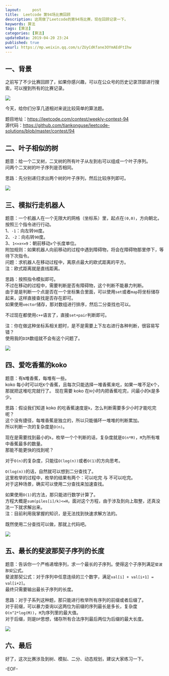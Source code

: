 ```yaml
---   
layout:     post  
title:  Leetcode 第94场比赛回顾  
description: 这周做了Leetcode的第94场比赛，现在回顾记录一下。    
keywords: 算法  
tags: [算法]    
categories: [算法]  
updateData: 2019-04-20 23:24   
published: true 
wxurl: https://mp.weixin.qq.com/s/ZUyCdKfane3OYmAEdFtIhw  
---  
```



## 一、背景  


之前写了不少比赛回顾了，如果你感兴趣，可以在公众号的历史记录顶部进行搜索，可以搜到所有的比赛记录。  


![](//res2019.tiankonguse.com/images/2019/04/20/leetcode-contest-94-001.png)  


今天，给你们分享几道相对来说比较简单的算法题。  


题目地址：https://leetcode.com/contest/weekly-contest-94  
源代码：https://github.com/tiankonguse/leetcode-solutions/blob/master/contest/94  


## 二、叶子相似的树  


题意：给一个二叉树，二叉树的所有叶子从左到右可以组成一个叶子序列。  
问两个二叉树的叶子序列是否相同。  


思路：先分别递归求出两个树的叶子序列，然后比较序列即可。  


![](//res2019.tiankonguse.com/images/2019/04/20/leetcode-contest-94-002.png)  


## 三、模拟行走机器人  


题意：一个机器人在一个无限大的网格（坐标系）里，起点在`(0,0)`，方向朝北，按照三个指令进行行动。  
1、`-1`：向左转`90`度。  
2、`-2`：向右转`90`度。  
3、`1<=x<=9`：朝前移动`x`个长度单位。  
附加规则：如果机器人向前移动的过程中遇到障碍物，将会在障碍物那里停下，等待下次指令。  
问题：求机器人在移动过程中，离原点最大的欧式距离的平方。  
注：欧式距离就是直线距离。  


思路：按照指令模拟即可。  
不过在移动的过程中，需要判断是否有障碍物，这个判断不能暴力判断。  
由于是是判断一个点是否在一个坐标集合里面，可以使用`set`或者`map`将坐标储存起来，这样直接查找是否存在即可。  
如果使用`vector`储存，那对数组进行排序，然后二分查找也可以。  


不过现在都使用`c++`语言了，直接`set+pair`判断即可。  


注：你在做这种坐标系相关题时，是不是需要上下左右进行各种判断，很容易写错？  
使用我的`DIR`数组就不会有这个问题了。  


![](//res2019.tiankonguse.com/images/2019/04/20/leetcode-contest-94-003.png)  


## 四、爱吃香蕉的koko  


题意：有`N`堆香蕉，每堆有一些。  
koko 每小时可以吃`K`个香蕉，且每次只能选择一堆香蕉来吃，如果一堆不足`K`个，那就把这堆吃完就行了。
现在需要 koko 在`H`小时内把香蕉吃完，问最小的`K`是多少。  


思路：假设我们知道 koko 的吃香蕉速度是`k`，怎么判断需要多少小时才能吃完呢？  
这个没有捷径，每堆香蕉是独立的，所以只能循环一堆堆的判断累加。  
所以判断一次的复杂度是`O(n)`。  


现在是需要找到最小的`k`，枚举一个个判断的话，复杂度就是`O(n*M)`，`M`为所有堆中香蕉最多的数量。    
那能不能更快的找到呢？  


对于`O(n)`的复杂度，只能往`O(log(n))`或者`O(1)`的方向思考。  


`O(log(n))`的话，自然就可以想到二分查找了。  
这里枚举的过程中，枚举的结果有两个：可以吃完 与 不可以吃完。  
对于这种场景，确实可以使用二分查找来加速查找。  


如果使用`O(1)`的方法，那只能进行数学计算了。  
方程大概是`sum(piles[i]/k)<=H`，面对这个方程，由于涉及到向上取整，还真没法一下就求解出来。  
注：目前利用我掌握的知识，是无法找到快速求解方法的。  


既然使用二分查找可以做，那就上代码吧。  


![](//res2019.tiankonguse.com/images/2019/04/20/leetcode-contest-94-004.png)  


## 五、最长的斐波那契子序列的长度  


题意：告诉你一个严格递增序列，求一个最长的子序列。使得这个子序列满足`斐波那契`公式。  
斐波那契公式：对于序列中任意连续的三个数字，满足`val[i] + val[i+1] = val[i+2]`。  
最终只需要输出最长子序列的长度。  


思路：对于子系列这种题，那只能进行枚举所有序列的前缀或者后缀了。  
对于前缀，可以暴力查询以这两位为前缀的序列最长是多长，复杂度`O(n^2*log(M))`，`M`为序列里的最大值。  
对于后缀，则是`DP`思想，储存所有合法序列最后两位为后缀的最大长度。  


![](//res2019.tiankonguse.com/images/2019/04/20/leetcode-contest-94-005.png)  


## 六、最后  


好了，这次比赛涉及到树、模拟、二分、动态规划，建议大家练习一下。  


-EOF-  


